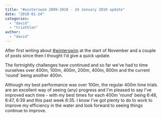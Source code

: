 ```yaml
---
title: "#winterswim 2009-2010 - 24 January 2010 update"
date: "2010-01-24"
categories: 
  - "david"
  - "triathlon"
author: 
  - "david"
---
```


After first writing about [#winterswim](/2009/11/winterswim-2009-2010-400m-time-trial/) at the start of November and a couple of posts since then I thought I'd give a quick update.

The fortnightly challenges have continued and so far we've had to time ourselves over 400m, 100m, 400m, 200m, 400m, 800m and the current 'round' being another 400m.

Although my best performance was over 100m, the regular 400m time trials are an excellent way of seeing (any) progress and I'm pleased to say I've improved each time - with my best times for each 400m 'round' being 6:48, 6:47, 6:39 and this past week 6:35. I know I've got plenty to do to work to improve my efficiency in the water and look forward to seeing things continue to improve.
